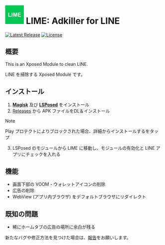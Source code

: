 # <img src="app/src/main/ic_launcher-playstore.png" width="60px"> LIME: Adkiller for LINE

[![Latest Release](https://img.shields.io/github/v/release/Chipppppppppp/LIME?label=latest)](https://github.com/Chipppppppppp/LIME/releases)
[![License](https://img.shields.io/badge/License-MIT-yellow.svg)](https://github.com/Chipppppppppp/LIME/blob/master/LICENSE)

## 概要

This is an Xposed Module to clean LINE.

LINE を掃除する Xposed Module です。

## インストール

1. [**Magisk**](//github.com/topjohnwu/Magisk) 及び [**LSPosed**](//github.com/LSPosed/LSPosed) をインストール
2. [Releases](//github.com/Chipppppppppp/LIME/releases/latest) から APK ファイルをDL＆インストール
> [!NOTE]
> Play プロテクトによりブロックされた場合、<kbd>詳細</kbd>から<kbd>インストールする</kbd>をタップ
3. LSPosed のモジュールから LIME に移動し、<kbd>モジュールの有効化</kbd>と LINE アプリにチェックを入れる

## 機能

- 画面下部の VOOM・ウォレットアイコンの削除
- 広告の削除
- WebView (アプリ内ブラウザ) をデフォルトブラウザにリダイレクト

## 既知の問題

- 稀にホームタブの広告の場所に余白が残る

新たなバグや修正方法を見つけた場合は、[報告](//github.com/Chipppppppppp/LIME/issues/new/choose)をお願いします。
